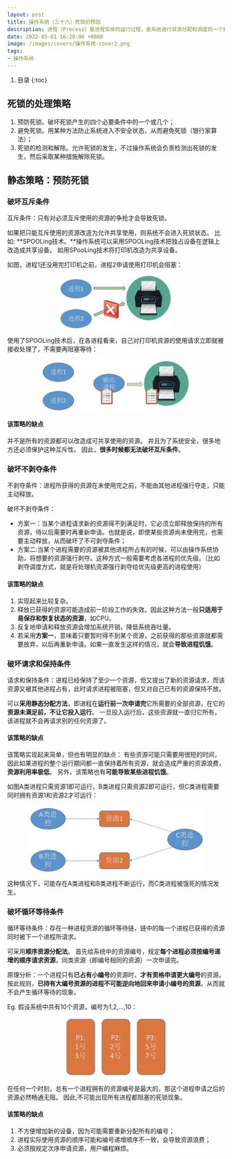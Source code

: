 ```yaml
---
layout: post 
title: 操作系统（三十六）死锁的预防
description: 进程（Process）是进程实体的运行过程，是系统进行资源分配和调度的一个独立单位。
date: 2022-05-01 16:20:06 +0800 
image: /images/covers/操作系统-cover2.png
tags:
- 操作系统
---
```


1. 目录
{:toc}

## 死锁的处理策略

1. 预防死锁。破坏死锁产生的四个必要条件中的一个或几个；
2. 避免死锁。用某种方法防止系统进入不安全状态，从而避免死锁（银行家算法）；
3. 死锁的检测和解除。允许死锁的发生，不过操作系统会负责检测出死锁的发生，然后采取某种措施解除死锁。

## 静态策略：预防死锁

### 破坏互斥条件

互斥条件：只有对必须互斥使用的资源的争抢才会导致死锁。

如果把只能互斥使用的资源改造为允许共享使用，则系统不会进入死锁状态。
比如: **SPOOLing技术。**操作系统可以采用SPOOLing技术把独占设备在逻辑上改造成共享设备。
如用SPooLing技术将打印机改造为共享设备。

如图，进程1还没用完打印机之前，进程2申请使用打印机会阻塞：

<img src='\images\posts\操作系统-死锁1.jpg'
  style="
    display: block;
    margin-left: auto;
    margin-right: auto; 
    zoom:50%;" />

使用了SPOOLing技术后，在各进程看来，自己对打印机资源的使用请求立即就被接收处理了，不需要再阻塞等待：

<img src='\images\posts\操作系统-死锁2.jpg'
  style="
    display: block;
    margin-left: auto;
    margin-right: auto; 
    zoom:50%;" />

#### 该策略的缺点
并不是所有的资源都可以改造成可共享使用的资源。
并且为了系统安全，很多地方还必须保护这种互斥性。
因此，**很多时候都无法破坏互斥条件**。

### 破坏不剥夺条件
不剥夺条件：进程所获得的资源在未使用完之前，不能由其他进程强行夺走，只能主动释放。

破坏不剥夺条件： 
- 方案一：当某个进程请求新的资源得不到满足时，它必须立即释放保持的所有资源，待以后需要时再重新申请。也就是说，即使某些资源尚未使用完，也需要主动释放，从而破坏了不可剥夺条件；
- 方案二:当某个进程需要的资源被其他进程所占有的时候，可以由操作系统协助，将想要的资源强行剥夺。这种方式一般需要考虑各进程的优先级。（比如剥夺调度方式，就是将处理机资源强行剥夺给优先级更高的进程使用）

#### 该策略的缺点

1. 实现起来比较复杂。
2. 释放已获得的资源可能造成前一阶段工作的失效。因此这种方法一般**只适用于易保存和恢复状态的资源**，如CPU。 
3. 反复地申请和释放资源会增加系统开销，降低系统吞吐量。
4. 若采用**方案一**，意味着只要暂时得不到某个资源，之前获得的那些资源就都需要放弃，以后再重新申请。如果一直发生这样的情况，就会**导致进程饥饿**。

### 破坏请求和保持条件
请求和保持条件：进程已经保持了至少一个资源，但又提出了新的资源请求，而该资源又被其他进程占有，此时请求进程被阻塞，但又对自己已有的资源保持不放。

可以**采用静态分配方法**，即进程在**运行前一次申请完**它所需要的全部资源，在它的**资源未满足前，不让它投入运行**。
一旦投入运行后，这些资源就一直归它所有，该进程就不会再请求别的任何资源了。

#### 该策略的缺点

该策略实现起来简单，但也有明显的缺点：
有些资源可能只需要用很短的时间，因此如果进程的整个运行期间都一直保持着所有资源，就会造成严重的资源浪费，**资源利用率极低**。
另外，该策略也有**可能导致某些进程饥饿**。

如图A类进程只需资源1即可运行，B类进程只需资源2即可运行，但C类进程需要同时拥有资源1和资源2才可运行：

<img src='\images\posts\操作系统-死锁3.jpg'
  style="
    display: block;
    margin-left: auto;
    margin-right: auto; 
    zoom:50%;" />

这种情况下，可能存在A类进程和B类进程不断运行，而C类进程被饿死的情况发生。

### 破坏循环等待条件
循环等待条件：存在一种进程资源的循环等待链，链中的每一个进程已获得的资源同时被下一个进程所请求。

可采用**顺序资源分配法**。
首先给系统中的资源编号，规定**每个进程必须按编号递增的顺序请求资源**，同类资源（即编号相同的资源）一次申请完。

原理分析：一个进程只有**已占有小编号**的资源时，**才有资格申请更大编号**的资源。
按此规则，**已持有大编号资源的进程不可能逆向地回来申请小编号的资源**，从而就不会产生循环等待的现象。

Eg. 假设系统中共有10个资源，编号为1,2,...,10：

<img src='\images\posts\操作系统-死锁4.jpg'
  style="
    display: block;
    margin-left: auto;
    margin-right: auto; 
    zoom:50%;" />

在任何一个时刻，总有一个进程拥有的资源编号是最大的，那这个进程申请之后的资源必然畅通无阻。
因此,不可能出现所有进程都阻塞的死锁现象。

#### 该策略的缺点

1. 不方便增加新的设备，因为可能需要重新分配所有的编号；
2. 进程实际使用资源的顺序可能和编号递增顺序不一致，会导致资源浪费；
3. 必须按规定次序申请资源，用户编程麻烦。
